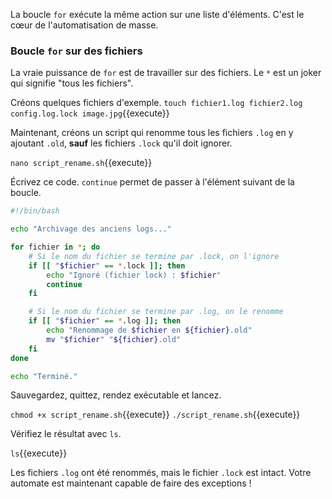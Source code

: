 La boucle `for` exécute la même action sur une liste d'éléments. C'est le cœur de l'automatisation de masse.

### Boucle `for` sur des fichiers

La vraie puissance de `for` est de travailler sur des fichiers. Le `*` est un joker qui signifie "tous les fichiers".

Créons quelques fichiers d'exemple.
`touch fichier1.log fichier2.log config.log.lock image.jpg`{{execute}}

Maintenant, créons un script qui renomme tous les fichiers `.log` en y ajoutant `.old`, **sauf** les fichiers `.lock` qu'il doit ignorer.

`nano script_rename.sh`{{execute}}

Écrivez ce code. `continue` permet de passer à l'élément suivant de la boucle.
```bash
#!/bin/bash

echo "Archivage des anciens logs..."

for fichier in *; do
    # Si le nom du fichier se termine par .lock, on l'ignore
    if [[ "$fichier" == *.lock ]]; then
        echo "Ignoré (fichier lock) : $fichier"
        continue
    fi

    # Si le nom du fichier se termine par .log, on le renomme
    if [[ "$fichier" == *.log ]]; then
        echo "Renommage de $fichier en ${fichier}.old"
        mv "$fichier" "${fichier}.old"
    fi
done

echo "Terminé."
```
Sauvegardez, quittez, rendez exécutable et lancez.

`chmod +x script_rename.sh`{{execute}}
`./script_rename.sh`{{execute}}

Vérifiez le résultat avec `ls`.

`ls`{{execute}}

Les fichiers `.log` ont été renommés, mais le fichier `.lock` est intact. Votre automate est maintenant capable de faire des exceptions !